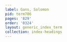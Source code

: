 ```yaml
---
label: Gans, Solomon
pid: term786
pages: '829'
order: '0324'
layout: generic_index_term
collection: index-headings
---
```

